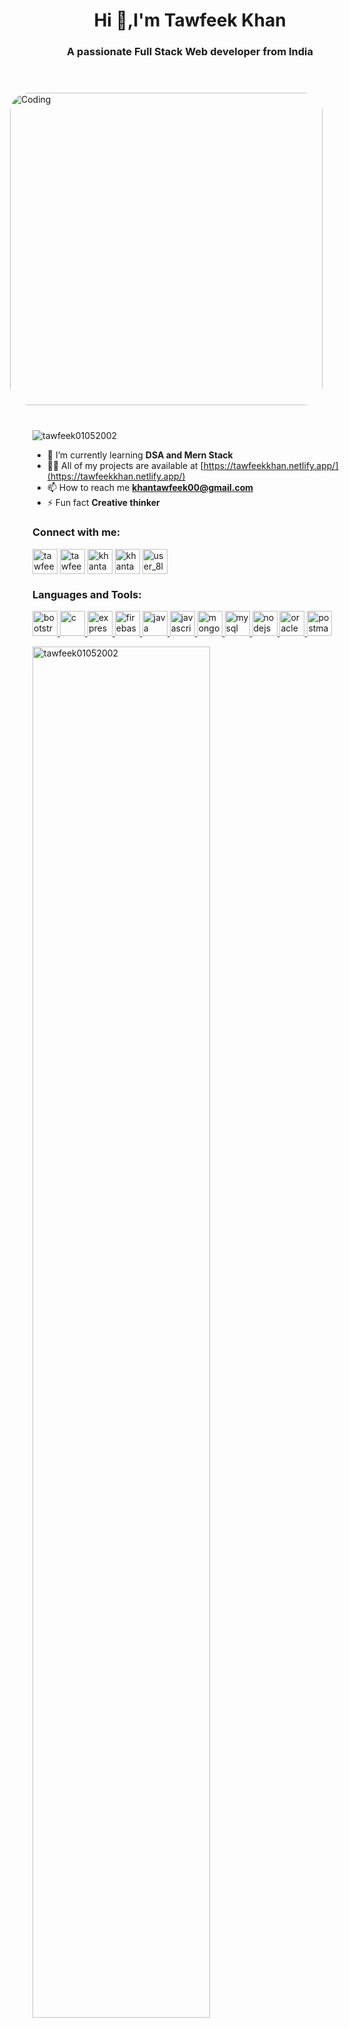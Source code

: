 <h1 align="center">Hi 👋,I'm Tawfeek Khan</h1>
<h3 align="center">A passionate Full Stack Web developer from India</h3>

<img width="500" margin-top="100px" alt="Coding" align="right" style="margin:40px;border-radius:30px;" src="https://cdn.dribbble.com/users/2131993/screenshots/4948736/media/421d4ed2f3d23c73d64d20963f61f422.gif">

<p align="left"> <img src="https://komarev.com/ghpvc/?username=tawfeek01052002&label=Profile%20views&color=0e75b6&style=flat" alt="tawfeek01052002" /> </p>

- 🌱 I’m currently learning **DSA and Mern Stack**
- 👨‍💻 All of my projects are available at [https://tawfeekkhan.netlify.app/](https://tawfeekkhan.netlify.app/)
- 📫 How to reach me **khantawfeek00@gmail.com**
- ⚡ Fun fact **Creative thinker**

<h3 align="left">Connect with me:</h3>
<p align="left">
<a href="https://linkedin.com/in/tawfeek-khan-1055421a9" target="blank"><img align="center" src="https://img.icons8.com/bubbles/200/null/linkedin.png" alt="tawfeek-khan-1055421a9" width="40" /></a>
<a href="https://www.codechef.com/users/tawfeek1234" target="blank"><img align="center" src="https://img.icons8.com/bubbles/200/null/codechef.png" alt="tawfeek1234" width="40" /></a>
<a href="https://www.hackerrank.com/khantawfeek00" target="blank"><img align="center" src="https://img.icons8.com/external-tal-revivo-color-tal-revivo/96/null/external-hackerrank-is-a-technology-company-that-focuses-on-competitive-programming-logo-color-tal-revivo.png" alt="khantawfeek00" width="40" /></a>
<a href="https://www.leetcode.com/khantawfeek00" target="blank"><img align="center" src="https://cdn.iconscout.com/icon/free/png-512/leetcode-3521542-2944960.png" alt="khantawfeek00" width="40" /></a>
<a href="https://auth.geeksforgeeks.org/user/user_8lk5" target="blank"><img align="center" src="https://media.geeksforgeeks.org/wp-content/uploads/20200326201748/download312.png" alt="user_8lk5" width="40" /></a>
</p>

<h3 align="left">Languages and Tools:</h3>
<p align="left"> <a href="https://getbootstrap.com" target="_blank" rel="noreferrer"> <img src="https://files.brandlogos.net/svg/PjKl3aKXeF/bootstrap-logo-5247297pJQ_brandlogos.net.svg" alt="bootstrap" width="40" height="40"/> </a> <a href="https://www.cprogramming.com/" target="_blank" rel="noreferrer"> <img src="https://www.pinclipart.com/picdir/big/396-3965857_c-c-programming-language-logo-clipart.png" alt="c" width="40" height="40"/> </a> <a href="https://expressjs.com" target="_blank" rel="noreferrer"> <img src="https://img.icons8.com/ios/100/000000/express-js.png" alt="express" width="40" height="40"/> </a> <a href="https://firebase.google.com/" target="_blank" rel="noreferrer"> <img src="https://www.vectorlogo.zone/logos/firebase/firebase-icon.svg" alt="firebase" width="40" height="40"/> </a> <a href="https://www.java.com" target="_blank" rel="noreferrer"> <img src="https://img.icons8.com/color/144/null/java-coffee-cup-logo--v2.png" alt="java" width="40" height="40"/> </a> <a href="https://developer.mozilla.org/en-US/docs/Web/JavaScript" target="_blank" rel="noreferrer"> <img src="https://img.icons8.com/fluency/144/null/javascript.png" alt="javascript" width="40" height="40"/> </a> <a href="https://www.mongodb.com/" target="_blank" rel="noreferrer"> <img src="https://img.icons8.com/color/144/null/mongodb.png" alt="mongodb" width="40" height="40"/> </a> <a href="https://www.mysql.com/" target="_blank" rel="noreferrer"> <img src="https://img.icons8.com/fluency/144/null/mysql-logo.png" alt="mysql" width="40" height="40"/> </a> <a href="https://nodejs.org" target="_blank" rel="noreferrer"> <img src="https://img.icons8.com/color/144/null/nodejs.png" alt="nodejs" width="40" height="40"/> </a> <a href="https://www.oracle.com/" target="_blank" rel="noreferrer"> <img src="https://img.icons8.com/color/144/null/oracle-logo.png" alt="oracle" width="40" height="40"/> </a> <a href="https://postman.com" target="_blank" rel="noreferrer"> <img src="https://www.vectorlogo.zone/logos/getpostman/getpostman-icon.svg" alt="postman" width="40" height="40"/> </a> </p>

<p><img float="left" width=75% src="https://github-readme-stats.vercel.app/api/top-langs?username=tawfeek01052002&show_icons=true&locale=en&layout=compact" alt="tawfeek01052002" /></p>
<br>
<h3 float="left">GitHub Statistics:
<br>
<p> <img align="left" src="https://github-readme-stats.vercel.app/api?username=tawfeek01052002&show_icons=true&locale=en" alt="tawfeek01052002" /></p>
<br>
<br>
<br>
<br>
<br>

<h3 align="left">Contribution and Streak
<br>
<p><img align="center" src="https://github-readme-streak-stats.herokuapp.com/?user=tawfeek01052002&" alt="tawfeek01052002" /></p>